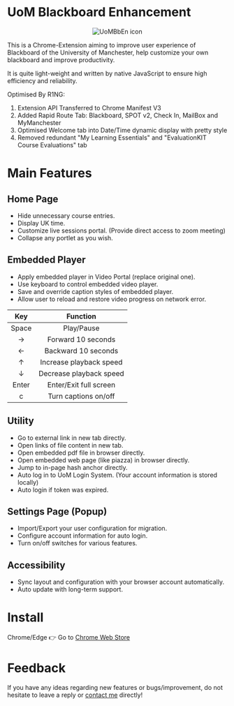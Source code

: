 # UoM Blackboard Enhancement
<div align="center"><img src="https://raw.githubusercontent.com/KirisameR/UoMBbEn/master/assets/icon-256.png" alt="UoMBbEn icon"/></div>

This is a Chrome-Extension aiming to improve user experience of Blackboard of the University of Manchester, help customize your own blackboard and improve productivity.

It is quite light-weight and written by native JavaScript to ensure high efficiency and reliability.


Optimised By R1NG:

1. Extension API Transferred to Chrome Manifest V3
2. Added Rapid Route Tab: Blackboard, SPOT v2, Check In, MailBox and MyManchester
3. Optimised Welcome tab into Date/Time dynamic display with pretty style
4. Removed redundant "My Learning Essentials" and "EvaluationKIT Course Evaluations" tab

# Main Features
## Home Page
+ Hide unnecessary course entries.
+ Display UK time.
+ Customize live sessions portal. (Provide direct access to zoom meeting)
+ Collapse any portlet as you wish.

## Embedded Player
+ Apply embedded player in Video Portal (replace original one).
+ Use keyboard to control embedded video player.
+ Save and override caption styles of embedded player.
+ Allow user to reload and restore video progress on network error.

| Key | Function |
| :-: | :-: |
| Space | Play/Pause |
| → | Forward 10 seconds |
| ← | Backward 10 seconds |
| ↑ | Increase playback speed |
| ↓ | Decrease playback speed |
| Enter | Enter/Exit full screen |
| c | Turn captions on/off |

## Utility
+ Go to external link in new tab directly.
+ Open links of file content in new tab.
+ Open embedded pdf file in browser directly.
+ Open embedded web page (like piazza) in browser directly.
+ Jump to in-page hash anchor directly.
+ Auto log in to UoM Login System. (Your account information is stored locally)
+ Auto login if token was expired.

## Settings Page (Popup)
+ Import/Export your user configuration for migration.
+ Configure account information for auto login.
+ Turn on/off switches for various features.

## Accessibility
+ Sync layout and configuration with your browser account automatically.
+ Auto update with long-term support.

# Install
Chrome/Edge 👉 Go to [Chrome Web Store](https://chrome.google.com/webstore/detail/uom-blackboard-enhancemen/hfemolalfcjcgompdfddabemkdpbgjki)

# Feedback
If you have any ideas regarding new features or bugs/improvement, do not hesitate to leave a reply or [contact me](mailto://xyz@ryanxin.cn) directly!
